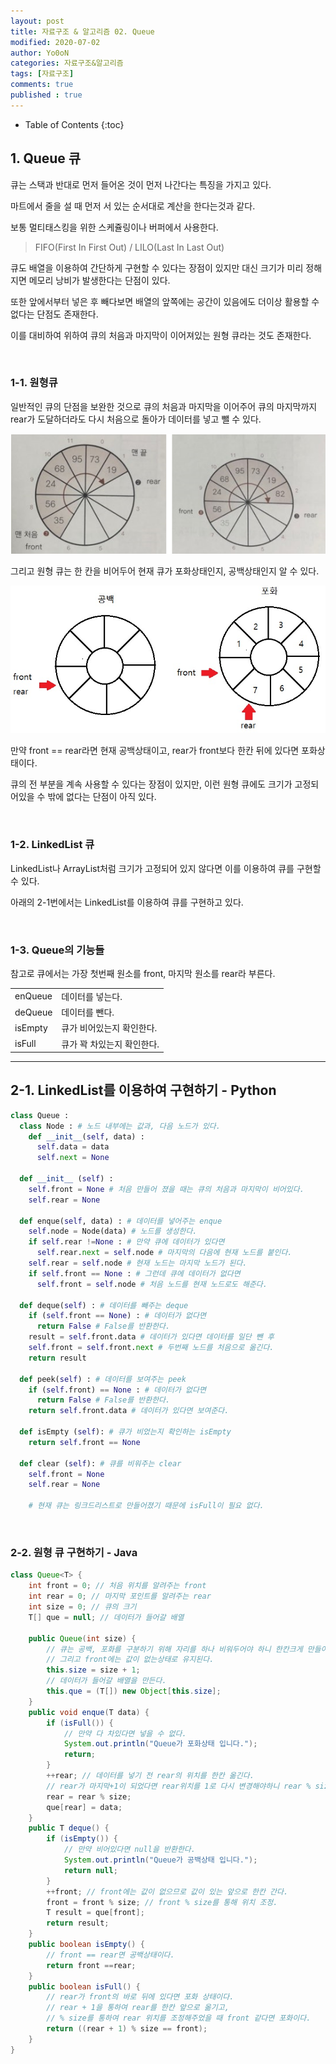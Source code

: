 ```yaml
---
layout: post
title: 자료구조 & 알고리즘 02. Queue
modified: 2020-07-02
author: Yo0oN
categories: 자료구조&알고리즘
tags: [자료구조]
comments: true
published : true
---
```


* Table of Contents
{:toc}

## 1. Queue 큐

큐는 스택과 반대로 먼저 들어온 것이 먼저 나간다는 특징을 가지고 있다.

마트에서 줄을 설 때 먼저 서 있는 순서대로 계산을 한다는것과 같다.

보통 멀티태스킹을 위한 스케쥴링이나 버퍼에서 사용한다.

> FIFO(First In First Out) / LILO(Last In Last Out)

큐도 배열을 이용하여 간단하게 구현할 수 있다는 장점이 있지만 대신 크기가 미리 정해지면 메모리 낭비가 발생한다는 단점이 있다.

또한 앞에서부터 넣은 후 빼다보면 배열의 앞쪽에는 공간이 있음에도 더이상 활용할 수 없다는 단점도 존재한다.

이를 대비하여 위하여 큐의 처음과 마지막이 이어져있는 원형 큐라는 것도 존재한다.

<br>

### 1-1. 원형큐

일반적인 큐의 단점을 보완한 것으로 큐의 처음과 마지막을 이어주어 큐의 마지막까지 rear가 도달하더라도 다시 처음으로 돌아가 데이터를 넣고 뺄 수 있다.

![원형큐](/images/posts/DataStructure/02.Queue/01.png "DoIt알고리즘 원형 큐")

그리고 원형 큐는 한 칸을 비어두어 현재 큐가 포화상태인지, 공백상태인지 알 수 있다.

![원형큐의 공백, 포화](/images/posts/DataStructure/02.Queue/02.jpg "원형 큐의 공백, ")

만약 front == rear라면 현재 공백상태이고, rear가 front보다 한칸 뒤에 있다면 포화상태이다.

큐의 전 부분을 계속 사용할 수 있다는 장점이 있지만, 이런 원형 큐에도 크기가 고정되어있을 수 밖에 없다는 단점이 아직 있다.

<br>

### 1-2. LinkedList 큐

LinkedList나 ArrayList처럼 크기가 고정되어 있지 않다면 이를 이용하여 큐를 구현할 수 있다.

아래의 2-1번에서는 LinkedList를 이용하여 큐를 구현하고 있다.

<br>

### 1-3. Queue의 기능들

참고로 큐에서는 가장 첫번째 원소를 front, 마지막 원소를 rear라 부른다.

<table>
  <tr>
    <td>enQueue</td>
    <td>데이터를 넣는다.</td>
  </tr>
    <tr>
    <td>deQueue</td>
    <td>데이터를 뺀다.</td>
  </tr>
    <tr>
    <td>isEmpty</td>
    <td>큐가 비어있는지 확인한다.</td>
  </tr>
    <tr>
    <td>isFull</td>
    <td>큐가 꽉 차있는지 확인한다.</td>
  </tr>
</table>

<hr>

## 2-1. LinkedList를 이용하여 구현하기 - Python

```Python
class Queue :
  class Node : # 노드 내부에는 값과, 다음 노드가 있다.
    def __init__(self, data) :
      self.data = data
      self.next = None
      
  def __init__ (self) :
    self.front = None # 처음 만들어 졌을 때는 큐의 처음과 마지막이 비어있다.
    self.rear = None

  def enque(self, data) : # 데이터를 넣어주는 enque
    self.node = Node(data) # 노드를 생성한다.
    if self.rear !=None : # 만약 큐에 데이터가 있다면
      self.rear.next = self.node # 마지막의 다음에 현재 노드를 붙인다.
    self.rear = self.node # 현재 노드는 마지막 노드가 된다.
    if self.front == None : # 그런데 큐에 데이터가 없다면
      self.front = self.node # 처음 노드를 현재 노드로도 해준다.
    
  def deque(self) : # 데이터를 빼주는 deque
    if (self.front == None) : # 데이터가 없다면
      return False # False를 반환한다.
    result = self.front.data # 데이터가 있다면 데이터를 일단 뺀 후
    self.front = self.front.next # 두번째 노드를 처음으로 옮긴다.
    return result

  def peek(self) : # 데이터를 보여주는 peek
    if (self.front) == None : # 데이터가 없다면
      return False # False를 반환한다.
    return self.front.data # 데이터가 있다면 보여준다.
 
  def isEmpty (self): # 큐가 비었는지 확인하는 isEmpty
    return self.front == None

  def clear (self): # 큐를 비워주는 clear
    self.front = None
    self.rear = None

    # 현재 큐는 링크드리스트로 만들어졌기 때문에 isFull이 필요 없다.
```

<br>

### 2-2. 원형 큐 구현하기 - Java

```Java
class Queue<T> {
	int front = 0; // 처음 위치를 알려주는 front
	int rear = 0; // 마지막 포인트를 알려주는 rear
	int size = 0; // 큐의 크기
	T[] que = null; // 데이터가 들어갈 배열
	
	public Queue(int size) {
		// 큐는 공백, 포화를 구분하기 위해 자리를 하나 비워두어야 하니 한칸크게 만들어주자.
		// 그리고 front에는 값이 없는상태로 유지된다.
		this.size = size + 1; 
		// 데이터가 들어갈 배열을 만든다.
		this.que = (T[]) new Object[this.size];
	}
	public void enque(T data) {
		if (isFull()) {
			// 만약 다 차있다면 넣을 수 없다.
			System.out.println("Queue가 포화상태 입니다.");
			return;
		}
		++rear; // 데이터를 넣기 전 rear의 위치를 한칸 옮긴다.
		// rear가 마지막+1이 되었다면 rear위치를 1로 다시 변경해야하니 rear % size를 통하여 변경한다.
		rear = rear % size;
		que[rear] = data;
	}
	public T deque() {
		if (isEmpty()) {
			// 만약 비어있다면 null을 반환한다.
			System.out.println("Queue가 공백상태 입니다.");
			return null;
		}
		++front; // front에는 값이 없으므로 값이 있는 앞으로 한칸 간다. 
		front = front % size; // front % size를 통해 위치 조정.
		T result = que[front];
		return result;
	}
	public boolean isEmpty() {
		// front == rear면 공백상태이다.
		return front ==rear;
	}
	public boolean isFull() {
		// rear가 front의 바로 뒤에 있다면 포화 상태이다.
		// rear + 1을 통하여 rear를 한칸 앞으로 옮기고,
		// % size를 통하여 rear 위치를 조정해주었을 때 front 같다면 포화이다.
		return ((rear + 1) % size == front);
	}
}
```
